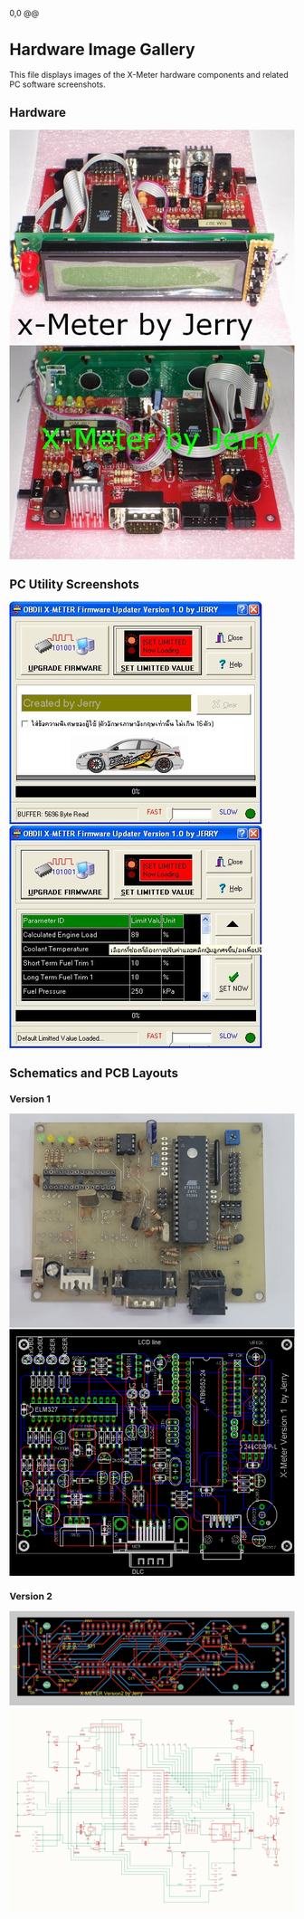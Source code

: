 0,0 @@
# Hardware Image Gallery

This file displays images of the X-Meter hardware components and related PC software screenshots.

## Hardware
![Front View of the X-Meter](./FRONT.JPG)
![Rear View of the X-Meter](./REAR.JPG)

## PC Utility Screenshots
![Updater Software](./updater.jpg)
![Warning Limit Feature](./limit.jpg)

## Schematics and PCB Layouts

### Version 1
![v1 Schematic](./X-METER1Eagle/prototype.jpg)
![v1 PCB Layout](./X-METER1Eagle/XMETER1.jpg)

### Version 2
![v2 Schematic](./X-METER2Eagle/pcb.png)
![v2 PCB Layout](./X-METER2Eagle/schematic.png)
